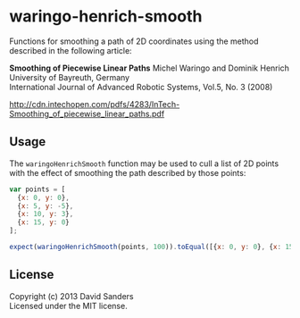 # waringo-henrich-smooth

Functions for smoothing a path of 2D coordinates using the method described in
the following article: 

**Smoothing of Piecewise Linear Paths**
Michel Waringo and Dominik Henrich  
University of Bayreuth, Germany  
International Journal of Advanced Robotic Systems, Vol.5, No. 3 (2008)

<http://cdn.intechopen.com/pdfs/4283/InTech-Smoothing_of_piecewise_linear_paths.pdf>

## Usage

The `waringoHenrichSmooth` function may be used to cull a list of 2D points
with the effect of smoothing the path described by those points:

```javascript
var points = [
  {x: 0, y: 0},
  {x: 5, y: -5},
  {x: 10, y: 3},
  {x: 15, y: 0}
];

expect(waringoHenrichSmooth(points, 100)).toEqual([{x: 0, y: 0}, {x: 15, y: 0}]);
```

## License

Copyright (c) 2013 David Sanders  
Licensed under the MIT license.
